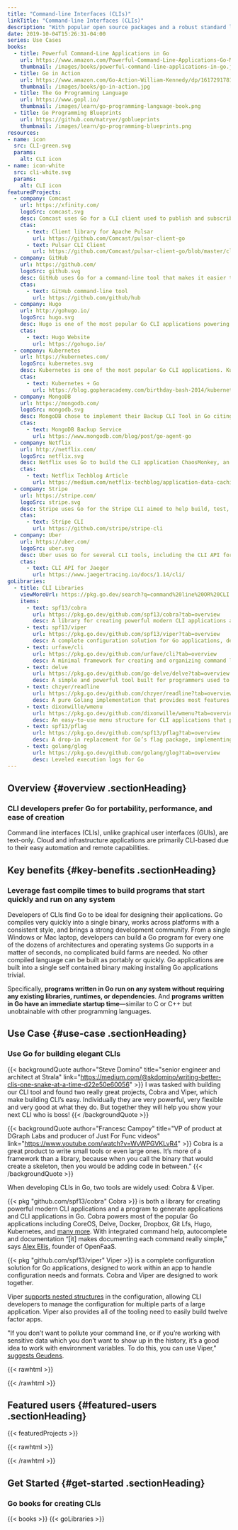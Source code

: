 ```yaml
---
title: "Command-line Interfaces (CLIs)"
linkTitle: "Command-line Interfaces (CLIs)"
description: "With popular open source packages and a robust standard library, use Go to create fast and elegant CLIs."
date: 2019-10-04T15:26:31-04:00
series: Use Cases
books:
  - title: Powerful Command-Line Applications in Go
    url: https://www.amazon.com/Powerful-Command-Line-Applications-Go-Maintainable/dp/168050696X
    thumbnail: /images/books/powerful-command-line-applications-in-go.jpg
  - title: Go in Action
    url: https://www.amazon.com/Go-Action-William-Kennedy/dp/1617291781
    thumbnail: /images/books/go-in-action.jpg
  - title: The Go Programming Language
    url: https://www.gopl.io/
    thumbnail: /images/learn/go-programming-language-book.png
  - title: Go Programming Blueprints
    url: https://github.com/matryer/goblueprints
    thumbnail: /images/learn/go-programming-blueprints.png
resources:
- name: icon
  src: CLI-green.svg
  params:
    alt: CLI icon
- name: icon-white
  src: cli-white.svg
  params:
    alt: CLI icon
featuredProjects:
  - company: Comcast
    url: https://xfinity.com/
    logoSrc: comcast.svg
    desc: Comcast uses Go for a CLI client used to publish and subscribe to it’s high-traffic sites. The company also supports an open source client library which is written in Go - designed for working with Apache Pulsar.
    ctas:
      - text: Client library for Apache Pulsar
        url: https://github.com/Comcast/pulsar-client-go
      - text: Pulsar CLI Client
        url: https://github.com/Comcast/pulsar-client-go/blob/master/cli/main.go
  - company: GitHub
    url: https://github.com/
    logoSrc: github.svg
    desc: GitHub uses Go for a command-line tool that makes it easier to work with GitHub, wrapping git in order to extend it with extra features and commands.
    ctas:
      - text: GitHub command-line tool
        url: https://github.com/github/hub
  - company: Hugo
    url: http://gohugo.io/
    logoSrc: hugo.svg
    desc: Hugo is one of the most popular Go CLI applications powering thousands of sites, including this one. One reason for it’s popularity is it’s ease of install thanks to Go. Hugo author Bjørn Erik Pedersen writes “The single binary takes most of the pain out of installation and upgrades.”
    ctas:
      - text: Hugo Website
        url: https://gohugo.io/
  - company: Kubernetes
    url: https://kubernetes.com/
    logoSrc: kubernetes.svg
    desc: Kubernetes is one of the most popular Go CLI applications. Kubernetes Creator, Joe Beda, said that for writing Kubernetes, “Go was the only logical choice”. Calling Go “the sweet spot” between low level languages like C++ and high level languages like Python.
    ctas:
      - text: Kubernetes + Go
        url: https://blog.gopheracademy.com/birthday-bash-2014/kubernetes-go-crazy-delicious/
  - company: MongoDB
    url: https://mongodb.com/
    logoSrc: mongodb.svg
    desc: MongoDB chose to implement their Backup CLI Tool in Go citing Go’s “C-like syntax, strong standard library, the resolution of concurrency problems via goroutines, and painless multi-platform distribution” as reasons.
    ctas:
      - text: MongoDB Backup Service
        url: https://www.mongodb.com/blog/post/go-agent-go
  - company: Netflix
    url: http://netflix.com/
    logoSrc: netflix.svg
    desc: Netflix uses Go to build the CLI application ChaosMonkey, an application responsible for randomly terminating instances in production to ensure that engineers implement their services to be resilient to instance failures.
    ctas:
      - text: Netflix Techblog Article
        url: https://medium.com/netflix-techblog/application-data-caching-using-ssds-5bf25df851ef
  - company: Stripe
    url: https://stripe.com/
    logoSrc: stripe.svg
    desc: Stripe uses Go for the Stripe CLI aimed to help build, test, and manage a Stripe integration right from the terminal.
    ctas:
      - text: Stripe CLI
        url: https://github.com/stripe/stripe-cli
  - company: Uber
    url: https://uber.com/
    logoSrc: uber.svg
    desc: Uber uses Go for several CLI tools, including the CLI API for Jaeger, a distributed tracing system used for monitoring microservice distributed systems.
    ctas:
      - text: CLI API for Jaeger
        url: https://www.jaegertracing.io/docs/1.14/cli/
goLibraries:
  - title: CLI Libraries
    viewMoreUrl: https://pkg.go.dev/search?q=command%20line%20OR%20CLI
    items:
      - text: spf13/cobra
        url: https://pkg.go.dev/github.com/spf13/cobra?tab=overview
        desc: A library for creating powerful modern CLI applications and a program to generate applications and CLI applications in Go
      - text: spf13/viper
        url: https://pkg.go.dev/github.com/spf13/viper?tab=overview
        desc: A complete configuration solution for Go applications, designed to work within an app to handle configuration needs and formats
      - text: urfave/cli
        url: https://pkg.go.dev/github.com/urfave/cli?tab=overview
        desc: A minimal framework for creating and organizing command line Go applications
      - text: delve
        url: https://pkg.go.dev/github.com/go-delve/delve?tab=overview
        desc: A simple and powerful tool built for programmers used to using a source-level debugger in a compiled language
      - text: chzyer/readline
        url: https://pkg.go.dev/github.com/chzyer/readline?tab=overview
        desc: A pure Golang implementation that provides most features in GNU Readline (under MIT license)
      - text: dixonwille/wmenu
        url: https://pkg.go.dev/github.com/dixonwille/wmenu?tab=overview
        desc: An easy-to-use menu structure for CLI applications that prompts users to make choices
      - text: spf13/pflag
        url: https://pkg.go.dev/github.com/spf13/pflag?tab=overview
        desc: A drop-in replacement for Go’s flag package, implementing POSIX/GNU-style flags
      - text: golang/glog
        url: https://pkg.go.dev/github.com/golang/glog?tab=overview
        desc: Leveled execution logs for Go
---
```


## Overview {#overview .sectionHeading}

### CLI developers prefer Go for portability, performance, and ease of creation

Command line interfaces (CLIs), unlike graphical user interfaces (GUIs), are text-only. Cloud and infrastructure applications are primarily CLI-based due to their easy automation and remote capabilities.

## Key benefits {#key-benefits .sectionHeading}

### Leverage fast compile times to build programs that start quickly and run on any system

Developers of CLIs find Go to be ideal for designing their applications. Go compiles very quickly into a single binary, works across platforms with a consistent style, and brings a strong development community. From a single Windows or Mac laptop, developers can build a Go program for every one of the dozens of architectures and operating systems Go supports in a matter of seconds, no complicated build farms are needed. No other compiled language can be built as portably or quickly. Go applications are built into a single self contained binary making installing Go applications trivial.

Specifically, **programs written in Go run on any system without requiring any existing libraries, runtimes, or dependencies**. And **programs written in Go have an immediate startup time**—similar to C or C++ but unobtainable with other programming languages.

## Use Case {#use-case .sectionHeading}

### Use Go for building elegant CLIs

{{< backgroundQuote author="Steve Domino" title="senior engineer and architect at Strala" link="https://medium.com/@skdomino/writing-better-clis-one-snake-at-a-time-d22e50e60056" >}}
I was tasked with building our CLI tool and found two really great projects, Cobra and Viper, which make building CLI’s easy. Individually they are very powerful, very flexible and very good at what they do. But together they will help you show your next CLI who is boss!
{{< /backgroundQuote >}}

{{< backgroundQuote author="Francesc Campoy" title="VP of product at DGraph Labs and producer of Just For Func videos" link="https://www.youtube.com/watch?v=WvWPGVKLvR4" >}}
Cobra is a great product to write small tools or even large ones. It’s more of a framework than a library, because when you call the binary that would create a skeleton, then you would be adding code in between.”
{{< /backgroundQuote >}}

When developing CLIs in Go, two tools are widely used: Cobra & Viper.

 {{< pkg "github.com/spf13/cobra" Cobra >}} is both a library for creating powerful modern CLI applications and a program to generate applications and CLI applications in Go. Cobra powers most of the popular Go applications including CoreOS, Delve, Docker, Dropbox, Git Lfs, Hugo, Kubernetes, and [many more](https://pkg.go.dev/github.com/spf13/cobra?tab=importedby). With integrated command help, autocomplete and documentation “[it] makes documenting each command really simple,” says [Alex Ellis](https://blog.alexellis.io/5-keys-to-a-killer-go-cli/), founder of OpenFaaS.


 {{< pkg "github.com/spf13/viper" Viper >}} is a complete configuration solution for Go applications, designed to work within an app to handle configuration needs and formats. Cobra and Viper are designed to work together.

Viper [supports nested structures](https://scene-si.org/2017/04/20/managing-configuration-with-viper/) in the configuration, allowing CLI developers to manage the configuration for multiple parts of a large application. Viper also provides all of the tooling need to easily build twelve factor apps.

"If you don’t want to pollute your command line, or if you’re working with sensitive data which you don’t want to show up in the history, it’s a good idea to work with environment variables. To do this, you can use Viper," [suggests Geudens](https://ordina-jworks.github.io/development/2018/10/20/make-your-own-cli-with-golang-and-cobra.html).

{{< rawhtml >}}<div class="FeaturedUsers">{{< /rawhtml >}}

## Featured users {#featured-users .sectionHeading}
{{< featuredProjects >}}

{{< rawhtml >}}</div>{{< /rawhtml >}}

## Get Started {#get-started .sectionHeading}

### Go books for creating CLIs

{{< books >}}
{{< goLibraries >}}